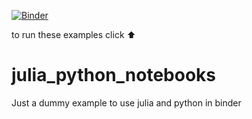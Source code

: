 [![Binder](http://mybinder.org/badge.svg)](http://beta.mybinder.org/v2/gh/binder-examples/julia_python/master)

to run these examples click :arrow_up:

# julia_python_notebooks
Just a dummy example to use julia and python in binder
